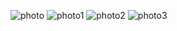 ![photo](https://github.com/satishgupta2/Toast-Notification/assets/126942680/594c3405-8211-4afa-aced-121d3109ce64)
![photo1](https://github.com/satishgupta2/Toast-Notification/assets/126942680/764834a9-c8c5-48e1-81c6-d858de7125e6)
![photo2](https://github.com/satishgupta2/Toast-Notification/assets/126942680/46a02d2b-b5a4-42d6-8d1a-32fab9584d1d)
![photo3](https://github.com/satishgupta2/Toast-Notification/assets/126942680/c0b00ae0-57df-44a9-bf99-2f69d5fc12c9)
